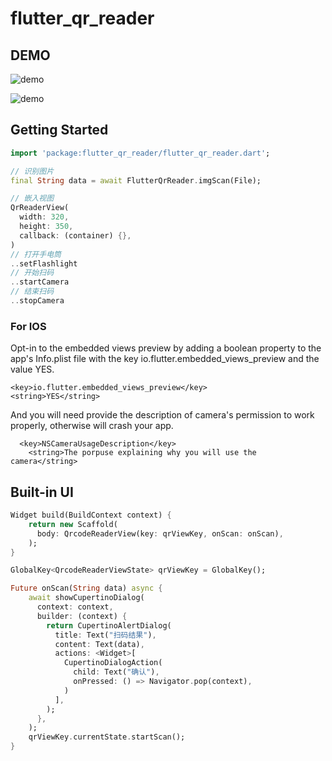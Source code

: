 # flutter_qr_reader

## DEMO

![demo](https://github.com/hetian9288/flutter_qr_reader/blob/master/Screenshot_20190608-153849.jpg?raw=true)

![demo](https://github.com/hetian9288/flutter_qr_reader/blob/master/ezgif-3-7c8bfe5fd68a.gif?raw=true)

## Getting Started

``` dart
import 'package:flutter_qr_reader/flutter_qr_reader.dart';

// 识别图片
final String data = await FlutterQrReader.imgScan(File);

// 嵌入视图
QrReaderView(
  width: 320,
  height: 350,
  callback: (container) {},
)
// 打开手电筒
..setFlashlight
// 开始扫码
..startCamera
// 结束扫码
..stopCamera
```

### For IOS
Opt-in to the embedded views preview by adding a boolean property to the app's Info.plist file with the key io.flutter.embedded_views_preview and the value YES.

	<key>io.flutter.embedded_views_preview</key>
	<string>YES</string>

And you will need provide the description of camera's permission to work properly, otherwise will crash your app.
``` 
  <key>NSCameraUsageDescription</key>
	<string>The porpuse explaining why you will use the camera</string>
```

## Built-in UI

``` dart
Widget build(BuildContext context) {
    return new Scaffold(
      body: QrcodeReaderView(key: qrViewKey, onScan: onScan),
    );
}

GlobalKey<QrcodeReaderViewState> qrViewKey = GlobalKey();

Future onScan(String data) async {
    await showCupertinoDialog(
      context: context,
      builder: (context) {
        return CupertinoAlertDialog(
          title: Text("扫码结果"),
          content: Text(data),
          actions: <Widget>[
            CupertinoDialogAction(
              child: Text("确认"),
              onPressed: () => Navigator.pop(context),
            )
          ],
        );
      },
    );
    qrViewKey.currentState.startScan();
}
```

